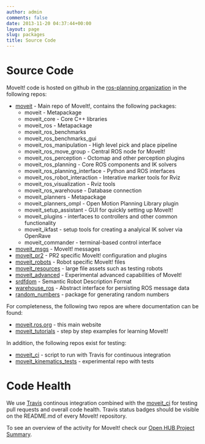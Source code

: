```yaml
---
author: admin
comments: false
date: 2013-11-20 04:37:44+00:00
layout: page
slug: packages
title: Source Code
---
```


# Source Code

MoveIt! code is hosted on github in the [ros-planning organization](http://github.com/ros-planning) in the following repos:

  * [moveit](https://github.com/ros-planning/moveit) - Main repo of MoveIt!, contains the following packages:
    * moveit - Metapackage
    * moveit_core - Core C++ libraries
    * moveit_ros - Metapackage
    * moveit_ros_benchmarks
    * moveit_ros_benchmarks_gui
    * moveit_ros_manipulation - High level pick and place pipeline
    * moveit_ros_move_group - Central ROS node for MoveIt!
    * moveit_ros_perception - Octomap and other perception plugins
    * moveit_ros_planning - Core ROS components and IK solvers
    * moveit_ros_planning_interface - Python and ROS interfaces
    * moveit_ros_robot_interaction - Interative marker tools for Rviz
    * moveit_ros_visualization - Rviz tools
    * moveit_ros_warehouse - Database connection
    * moveit_planners - Metapackage
    * moveit_planners_ompl - Open Motion Planning Library plugin
    * moveit_setup_assistant - GUI for quickly setting up MoveIt!
    * moveit_plugins - interfaces to controllers and other common functionality
    * moveit_ikfast - setup tools for creating a analyical IK solver via OpenRave
    * moveit_commander - terminal-based control interface
  * [moveit_msgs](https://github.com/ros-planning/moveit_msgs) - MoveIt! messages
  * [moveit_pr2](https://github.com/ros-planning/moveit_pr2) - PR2 specific MoveIt! configuration and plugins
  * [moveit_robots](https://github.com/ros-planning/moveit_robots) - Robot specific MoveIt! files
  * [moveit_resources](https://github.com/ros-planning/moveit_resources) - large file assets such as testing robots
  * [moveit_advanced](https://github.com/ros-planning/moveit_advanced) - Experimental advanced capabilities of MoveIt!
  * [srdfdom](https://github.com/ros-planning/srdfdom) - Semantic Robot Description Format
  * [warehouse_ros](https://github.com/ros-planning/warehouse_ros) - Abstract interface for persisting ROS message data
  * [random_numbers](https://github.com/ros-planning/random_numbers) - package for generating random numbers

For completeness, the following two repos are where documentation can be found:

  * [moveit.ros.org](https://github.com/ros-planning/moveit.ros.org) - this main website
  * [moveit_tutorials](https://github.com/ros-planning/moveit_tutorials) - step by step examples for learning MoveIt!

In addition, the following repos exist for testing:

  * [moveit_ci](https://github.com/ros-planning/moveit_ci) - script to run with Travis for continuous integration
  * [moveit_kinematics_tests](https://github.com/ros-planning/moveit_kinematics_tests) - experimental repo with tests

# Code Health

We use [Travis](https://travis-ci.org/ros-planning/) continous integration combined with the [moveit_ci](https://github.com/ros-planning/moveit_ci) for testing pull requests and overall code health. Travis status badges should be visible on the README.md of every MoveIt! repository.

To see an overview of the activity for MoveIt! check our [Open HUB Project Summary](https://www.openhub.net/p/moveit_).
